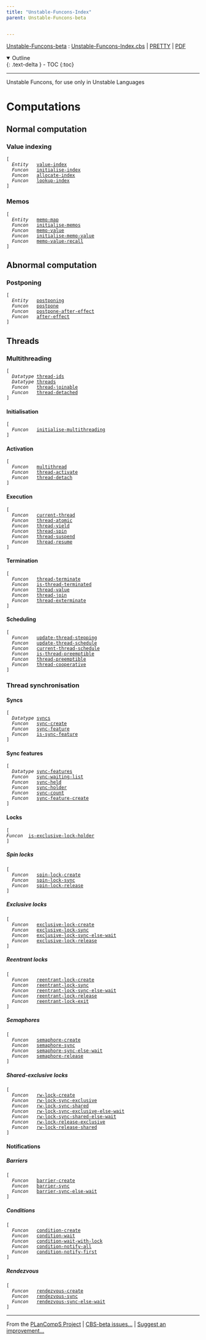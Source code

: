 ```yaml
---
title: "Unstable-Funcons-Index"
parent: Unstable-Funcons-beta


---
```


[Unstable-Funcons-beta] : [Unstable-Funcons-Index.cbs] \| [PRETTY] \| [PDF]

<details open markdown="block">
  <summary>
    Outline
  </summary>
  {: .text-delta }
- TOC
{:toc}
</details>

----

Unstable Funcons, for use only in Unstable Languages


# Computations

## Normal computation

### Value indexing
<div class="highlighter-rouge"><pre class="highlight"><code>[
  <i class="keyword">Entity</i>   <span class="name"><a href="../Computations/Normal/Indexing/index.html#Name_value-index">value-index</a></span>
  <i class="keyword">Funcon</i>   <span class="name"><a href="../Computations/Normal/Indexing/index.html#Name_initialise-index">initialise-index</a></span>
  <i class="keyword">Funcon</i>   <span class="name"><a href="../Computations/Normal/Indexing/index.html#Name_allocate-index">allocate-index</a></span>
  <i class="keyword">Funcon</i>   <span class="name"><a href="../Computations/Normal/Indexing/index.html#Name_lookup-index">lookup-index</a></span>
]</code></pre></div>


### Memos
<div class="highlighter-rouge"><pre class="highlight"><code>[
  <i class="keyword">Entity</i>   <span class="name"><a href="../Computations/Normal/Memos/index.html#Name_memo-map">memo-map</a></span>
  <i class="keyword">Funcon</i>   <span class="name"><a href="../Computations/Normal/Memos/index.html#Name_initialise-memos">initialise-memos</a></span>
  <i class="keyword">Funcon</i>   <span class="name"><a href="../Computations/Normal/Memos/index.html#Name_memo-value">memo-value</a></span>
  <i class="keyword">Funcon</i>   <span class="name"><a href="../Computations/Normal/Memos/index.html#Name_initialise-memo-value">initialise-memo-value</a></span>
  <i class="keyword">Funcon</i>   <span class="name"><a href="../Computations/Normal/Memos/index.html#Name_memo-value-recall">memo-value-recall</a></span>
]</code></pre></div>



## Abnormal computation

### Postponing
<div class="highlighter-rouge"><pre class="highlight"><code>[
  <i class="keyword">Entity</i>   <span class="name"><a href="../Computations/Abnormal/Postponing/index.html#Name_postponing">postponing</a></span>
  <i class="keyword">Funcon</i>   <span class="name"><a href="../Computations/Abnormal/Postponing/index.html#Name_postpone">postpone</a></span>
  <i class="keyword">Funcon</i>   <span class="name"><a href="../Computations/Abnormal/Postponing/index.html#Name_postpone-after-effect">postpone-after-effect</a></span>
  <i class="keyword">Funcon</i>   <span class="name"><a href="../Computations/Abnormal/Postponing/index.html#Name_after-effect">after-effect</a></span>
]</code></pre></div>


## Threads

### Multithreading
<div class="highlighter-rouge"><pre class="highlight"><code>[
  <i class="keyword">Datatype</i> <span class="name"><a href="../Computations/Threads/Multithreading/index.html#Name_thread-ids">thread-ids</a></span>
  <i class="keyword">Datatype</i> <span class="name"><a href="../Computations/Threads/Multithreading/index.html#Name_threads">threads</a></span>
  <i class="keyword">Funcon</i>   <span class="name"><a href="../Computations/Threads/Multithreading/index.html#Name_thread-joinable">thread-joinable</a></span>
  <i class="keyword">Funcon</i>   <span class="name"><a href="../Computations/Threads/Multithreading/index.html#Name_thread-detached">thread-detached</a></span>
]</code></pre></div>


#### Initialisation
<div class="highlighter-rouge"><pre class="highlight"><code>[
  <i class="keyword">Funcon</i>   <span class="name"><a href="../Computations/Threads/Multithreading/index.html#Name_initialise-multithreading">initialise-multithreading</a></span>
]</code></pre></div>


#### Activation
<div class="highlighter-rouge"><pre class="highlight"><code>[
  <i class="keyword">Funcon</i>   <span class="name"><a href="../Computations/Threads/Multithreading/index.html#Name_multithread">multithread</a></span>
  <i class="keyword">Funcon</i>   <span class="name"><a href="../Computations/Threads/Multithreading/index.html#Name_thread-activate">thread-activate</a></span>
  <i class="keyword">Funcon</i>   <span class="name"><a href="../Computations/Threads/Multithreading/index.html#Name_thread-detach">thread-detach</a></span>
]</code></pre></div>


#### Execution
<div class="highlighter-rouge"><pre class="highlight"><code>[
  <i class="keyword">Funcon</i>   <span class="name"><a href="../Computations/Threads/Multithreading/index.html#Name_current-thread">current-thread</a></span> 
  <i class="keyword">Funcon</i>   <span class="name"><a href="../Computations/Threads/Multithreading/index.html#Name_thread-atomic">thread-atomic</a></span>
  <i class="keyword">Funcon</i>   <span class="name"><a href="../Computations/Threads/Multithreading/index.html#Name_thread-yield">thread-yield</a></span>
  <i class="keyword">Funcon</i>   <span class="name"><a href="../Computations/Threads/Multithreading/index.html#Name_thread-spin">thread-spin</a></span>
  <i class="keyword">Funcon</i>   <span class="name"><a href="../Computations/Threads/Multithreading/index.html#Name_thread-suspend">thread-suspend</a></span>
  <i class="keyword">Funcon</i>   <span class="name"><a href="../Computations/Threads/Multithreading/index.html#Name_thread-resume">thread-resume</a></span>
]</code></pre></div>


#### Termination
<div class="highlighter-rouge"><pre class="highlight"><code>[
  <i class="keyword">Funcon</i>   <span class="name"><a href="../Computations/Threads/Multithreading/index.html#Name_thread-terminate">thread-terminate</a></span>
  <i class="keyword">Funcon</i>   <span class="name"><a href="../Computations/Threads/Multithreading/index.html#Name_is-thread-terminated">is-thread-terminated</a></span>
  <i class="keyword">Funcon</i>   <span class="name"><a href="../Computations/Threads/Multithreading/index.html#Name_thread-value">thread-value</a></span>
  <i class="keyword">Funcon</i>   <span class="name"><a href="../Computations/Threads/Multithreading/index.html#Name_thread-join">thread-join</a></span>
  <i class="keyword">Funcon</i>   <span class="name"><a href="../Computations/Threads/Multithreading/index.html#Name_thread-exterminate">thread-exterminate</a></span>
]</code></pre></div>


#### Scheduling
<div class="highlighter-rouge"><pre class="highlight"><code>[
  <i class="keyword">Funcon</i>   <span class="name"><a href="../Computations/Threads/Multithreading/index.html#Name_update-thread-stepping">update-thread-stepping</a></span>
  <i class="keyword">Funcon</i>   <span class="name"><a href="../Computations/Threads/Multithreading/index.html#Name_update-thread-schedule">update-thread-schedule</a></span>
  <i class="keyword">Funcon</i>   <span class="name"><a href="../Computations/Threads/Multithreading/index.html#Name_current-thread-schedule">current-thread-schedule</a></span>
  <i class="keyword">Funcon</i>   <span class="name"><a href="../Computations/Threads/Multithreading/index.html#Name_is-thread-preemptible">is-thread-preemptible</a></span>
  <i class="keyword">Funcon</i>   <span class="name"><a href="../Computations/Threads/Multithreading/index.html#Name_thread-preemptible">thread-preemptible</a></span>
  <i class="keyword">Funcon</i>   <span class="name"><a href="../Computations/Threads/Multithreading/index.html#Name_thread-cooperative">thread-cooperative</a></span>
]</code></pre></div>


### Thread synchronisation

#### Syncs
<div class="highlighter-rouge"><pre class="highlight"><code>[
  <i class="keyword">Datatype</i> <span class="name"><a href="../Computations/Threads/Synchronising/index.html#Name_syncs">syncs</a></span>
  <i class="keyword">Funcon</i>   <span class="name"><a href="../Computations/Threads/Synchronising/index.html#Name_sync-create">sync-create</a></span>
  <i class="keyword">Funcon</i>   <span class="name"><a href="../Computations/Threads/Synchronising/index.html#Name_sync-feature">sync-feature</a></span>
  <i class="keyword">Funcon</i>   <span class="name"><a href="../Computations/Threads/Synchronising/index.html#Name_is-sync-feature">is-sync-feature</a></span>
]</code></pre></div>


#### Sync features
<div class="highlighter-rouge"><pre class="highlight"><code>[
  <i class="keyword">Datatype</i> <span class="name"><a href="../Computations/Threads/Synchronising/index.html#Name_sync-features">sync-features</a></span>
  <i class="keyword">Funcon</i>   <span class="name"><a href="../Computations/Threads/Synchronising/index.html#Name_sync-waiting-list">sync-waiting-list</a></span>
  <i class="keyword">Funcon</i>   <span class="name"><a href="../Computations/Threads/Synchronising/index.html#Name_sync-held">sync-held</a></span>
  <i class="keyword">Funcon</i>   <span class="name"><a href="../Computations/Threads/Synchronising/index.html#Name_sync-holder">sync-holder</a></span>
  <i class="keyword">Funcon</i>   <span class="name"><a href="../Computations/Threads/Synchronising/index.html#Name_sync-count">sync-count</a></span>
  <i class="keyword">Funcon</i>   <span class="name"><a href="../Computations/Threads/Synchronising/index.html#Name_sync-feature-create">sync-feature-create</a></span>
]</code></pre></div>

  
#### Locks
<div class="highlighter-rouge"><pre class="highlight"><code>[
<i class="keyword">Funcon</i>  <span class="name"><a href="../Computations/Threads/Synchronising/Locks/index.html#Name_is-exclusive-lock-holder">is-exclusive-lock-holder</a></span>
]</code></pre></div>


##### Spin locks
<div class="highlighter-rouge"><pre class="highlight"><code>[
  <i class="keyword">Funcon</i>   <span class="name"><a href="../Computations/Threads/Synchronising/Locks/index.html#Name_spin-lock-create">spin-lock-create</a></span>
  <i class="keyword">Funcon</i>   <span class="name"><a href="../Computations/Threads/Synchronising/Locks/index.html#Name_spin-lock-sync">spin-lock-sync</a></span>
  <i class="keyword">Funcon</i>   <span class="name"><a href="../Computations/Threads/Synchronising/Locks/index.html#Name_spin-lock-release">spin-lock-release</a></span>
]</code></pre></div>


##### Exclusive locks
<div class="highlighter-rouge"><pre class="highlight"><code>[
  <i class="keyword">Funcon</i>   <span class="name"><a href="../Computations/Threads/Synchronising/Locks/index.html#Name_exclusive-lock-create">exclusive-lock-create</a></span>
  <i class="keyword">Funcon</i>   <span class="name"><a href="../Computations/Threads/Synchronising/Locks/index.html#Name_exclusive-lock-sync">exclusive-lock-sync</a></span>
  <i class="keyword">Funcon</i>   <span class="name"><a href="../Computations/Threads/Synchronising/Locks/index.html#Name_exclusive-lock-sync-else-wait">exclusive-lock-sync-else-wait</a></span>
  <i class="keyword">Funcon</i>   <span class="name"><a href="../Computations/Threads/Synchronising/Locks/index.html#Name_exclusive-lock-release">exclusive-lock-release</a></span>
]</code></pre></div>


##### Reentrant locks
<div class="highlighter-rouge"><pre class="highlight"><code>[
  <i class="keyword">Funcon</i>   <span class="name"><a href="../Computations/Threads/Synchronising/Locks/index.html#Name_reentrant-lock-create">reentrant-lock-create</a></span>
  <i class="keyword">Funcon</i>   <span class="name"><a href="../Computations/Threads/Synchronising/Locks/index.html#Name_reentrant-lock-sync">reentrant-lock-sync</a></span>
  <i class="keyword">Funcon</i>   <span class="name"><a href="../Computations/Threads/Synchronising/Locks/index.html#Name_reentrant-lock-sync-else-wait">reentrant-lock-sync-else-wait</a></span>
  <i class="keyword">Funcon</i>   <span class="name"><a href="../Computations/Threads/Synchronising/Locks/index.html#Name_reentrant-lock-release">reentrant-lock-release</a></span>
  <i class="keyword">Funcon</i>   <span class="name"><a href="../Computations/Threads/Synchronising/Locks/index.html#Name_reentrant-lock-exit">reentrant-lock-exit</a></span>
]</code></pre></div>


##### Semaphores
<div class="highlighter-rouge"><pre class="highlight"><code>[
  <i class="keyword">Funcon</i>   <span class="name"><a href="../Computations/Threads/Synchronising/Locks/index.html#Name_semaphore-create">semaphore-create</a></span>
  <i class="keyword">Funcon</i>   <span class="name"><a href="../Computations/Threads/Synchronising/Locks/index.html#Name_semaphore-sync">semaphore-sync</a></span>
  <i class="keyword">Funcon</i>   <span class="name"><a href="../Computations/Threads/Synchronising/Locks/index.html#Name_semaphore-sync-else-wait">semaphore-sync-else-wait</a></span>
  <i class="keyword">Funcon</i>   <span class="name"><a href="../Computations/Threads/Synchronising/Locks/index.html#Name_semaphore-release">semaphore-release</a></span>
]</code></pre></div>


##### Shared-exclusive locks
<div class="highlighter-rouge"><pre class="highlight"><code>[
  <i class="keyword">Funcon</i>   <span class="name"><a href="../Computations/Threads/Synchronising/Locks/index.html#Name_rw-lock-create">rw-lock-create</a></span>
  <i class="keyword">Funcon</i>   <span class="name"><a href="../Computations/Threads/Synchronising/Locks/index.html#Name_rw-lock-sync-exclusive">rw-lock-sync-exclusive</a></span>
  <i class="keyword">Funcon</i>   <span class="name"><a href="../Computations/Threads/Synchronising/Locks/index.html#Name_rw-lock-sync-shared">rw-lock-sync-shared</a></span>
  <i class="keyword">Funcon</i>   <span class="name"><a href="../Computations/Threads/Synchronising/Locks/index.html#Name_rw-lock-sync-exclusive-else-wait">rw-lock-sync-exclusive-else-wait</a></span>
  <i class="keyword">Funcon</i>   <span class="name"><a href="../Computations/Threads/Synchronising/Locks/index.html#Name_rw-lock-sync-shared-else-wait">rw-lock-sync-shared-else-wait</a></span>
  <i class="keyword">Funcon</i>   <span class="name"><a href="../Computations/Threads/Synchronising/Locks/index.html#Name_rw-lock-release-exclusive">rw-lock-release-exclusive</a></span>
  <i class="keyword">Funcon</i>   <span class="name"><a href="../Computations/Threads/Synchronising/Locks/index.html#Name_rw-lock-release-shared">rw-lock-release-shared</a></span>
]</code></pre></div>


#### Notifications

##### Barriers
<div class="highlighter-rouge"><pre class="highlight"><code>[
  <i class="keyword">Funcon</i>   <span class="name"><a href="../Computations/Threads/Synchronising/Notifications/index.html#Name_barrier-create">barrier-create</a></span>
  <i class="keyword">Funcon</i>   <span class="name"><a href="../Computations/Threads/Synchronising/Notifications/index.html#Name_barrier-sync">barrier-sync</a></span>
  <i class="keyword">Funcon</i>   <span class="name"><a href="../Computations/Threads/Synchronising/Notifications/index.html#Name_barrier-sync-else-wait">barrier-sync-else-wait</a></span>
]</code></pre></div>


##### Conditions
<div class="highlighter-rouge"><pre class="highlight"><code>[
  <i class="keyword">Funcon</i>   <span class="name"><a href="../Computations/Threads/Synchronising/Notifications/index.html#Name_condition-create">condition-create</a></span>
  <i class="keyword">Funcon</i>   <span class="name"><a href="../Computations/Threads/Synchronising/Notifications/index.html#Name_condition-wait">condition-wait</a></span>
  <i class="keyword">Funcon</i>   <span class="name"><a href="../Computations/Threads/Synchronising/Notifications/index.html#Name_condition-wait-with-lock">condition-wait-with-lock</a></span>
  <i class="keyword">Funcon</i>   <span class="name"><a href="../Computations/Threads/Synchronising/Notifications/index.html#Name_condition-notify-all">condition-notify-all</a></span>
  <i class="keyword">Funcon</i>   <span class="name"><a href="../Computations/Threads/Synchronising/Notifications/index.html#Name_condition-notify-first">condition-notify-first</a></span>
]</code></pre></div>


##### Rendezvous
<div class="highlighter-rouge"><pre class="highlight"><code>[
  <i class="keyword">Funcon</i>   <span class="name"><a href="../Computations/Threads/Synchronising/Notifications/index.html#Name_rendezvous-create">rendezvous-create</a></span>
  <i class="keyword">Funcon</i>   <span class="name"><a href="../Computations/Threads/Synchronising/Notifications/index.html#Name_rendezvous-sync">rendezvous-sync</a></span>
  <i class="keyword">Funcon</i>   <span class="name"><a href="../Computations/Threads/Synchronising/Notifications/index.html#Name_rendezvous-sync-else-wait">rendezvous-sync-else-wait</a></span>
]</code></pre></div>


[Funcons-beta]: /CBS-beta/docs/Funcons-beta
  "FUNCONS-BETA"
[Unstable-Funcons-beta]: /CBS-beta/docs/Unstable-Funcons-beta
  "UNSTABLE-FUNCONS-BETA"
[Languages-beta]: /CBS-beta/docs/Languages-beta
  "LANGUAGES-BETA"
[Unstable-Languages-beta]: /CBS-beta/docs/Unstable-Languages-beta
  "UNSTABLE-LANGUAGES-BETA"
[CBS-beta]: /CBS-beta
  "CBS-BETA"
[Unstable-Funcons-Index.cbs]: https://github.com/plancomps/CBS-beta/blob/math/Unstable-Funcons-beta/Unstable-Funcons-Index/Unstable-Funcons-Index.cbs
  "CBS SOURCE FILE ON GITHUB"
[PLAIN]: /CBS-beta/docs/Unstable-Funcons-beta/Unstable-Funcons-Index
  "CBS SOURCE WEB PAGE"
[PRETTY]: /CBS-beta/math/Unstable-Funcons-beta/Unstable-Funcons-Index
  "CBS-KATEX WEB PAGE"
[PDF]: https://github.com/plancomps/CBS-beta/blob/math/Unstable-Funcons-beta/Unstable-Funcons-Index/Unstable-Funcons-Index.pdf
  "CBS-LATEX PDF FILE"
[PLanCompS Project]: https://plancomps.github.io
  "PROGRAMMING LANGUAGE COMPONENTS AND SPECIFICATIONS PROJECT HOME PAGE"

____

From the [PLanCompS Project] | [CBS-beta issues...] | [Suggest an improvement...]

[CBS-beta issues...]: https://github.com/plancomps/CBS-beta/issues
   "CBS-BETA ISSUE REPORTS ON GITHUB"
 [Suggest an improvement...]: mailto:plancomps@gmail.com?Subject=CBS-beta%20-%20comment&Body=Re%3A%20CBS-beta%20specification%20at%20Unstable-Funcons-Index/Unstable-Funcons-Index.cbs%0A%0AComment/Query/Issue/Suggestion%3A%0A%0A%0ASignature%3A%0A
   "GENERATE AN EMAIL TEMPLATE"
